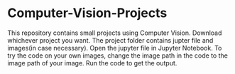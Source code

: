 # Computer-Vision-Projects
This repository contains small projects using Computer Vision.
Download whichever project you want. 
The project folder contains jupter file and images(in case necessary).
Open the jupyter file in Jupyter Notebook.
To try the code on your own images, change the image path in the code to the image path of your image. 
Run the code to get the output.
